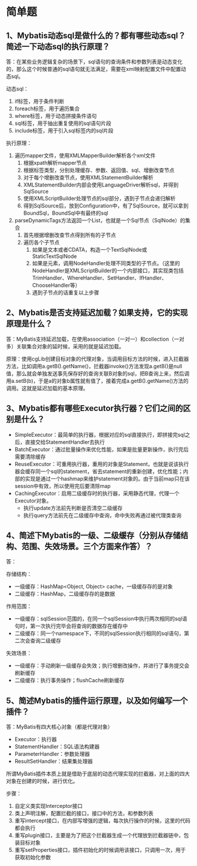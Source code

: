 # 简单题
## 1、Mybatis动态sql是做什么的？都有哪些动态sql？简述一下动态sql的执行原理？

答：在某些业务逻辑复杂的场景下，sql语句的查询条件和参数列表是动态变化的，那么这个时候普通的sql语句就无法满足，需要在xml映射配置文件中配置动态sql。



动态sql：

1. if标签，用于条件判断
2. foreach标签，用于遍历集合
3. where标签，用于动态拼接条件语句
4. sql标签，用于抽出重复使用的sql语句片段
5. include标签，用于引入sql标签内的sql片段



执行原理：

1. 遍历mapper文件，使用XMLMapperBuilder解析各个xml文件
   1. 根据xpath解析mapper节点
   2. 根据标签类型，分别处理缓存、参数、返回值、sql、增删改查节点
   3. 对于每个增删改查节点，使用XMLStatementBuilder解析
   4. XMLStatementBuilder内部会使用LanguageDriver解析sql，并得到SqlSource
   5. 使用XMLScriptBuilder处理节点的sql部分，遇到子节点会递归解析
   6. 得到SqlSource后，放到Configuration中，有了SqlSource，就可以拿到BoundSql，BoundSql中有最终的sql
2. parseDynamicTags方法返回一个List，也就是一个Sql节点（SqlNode）的集合
   1. 首先根据增删改查节点得到所有的子节点
   2. 遍历各个子节点
      1. 如果是文本或者CDATA，构造一个TextSqlNode或StaticTextSqlNode
      2. 如果是元素，调用NodeHandler处理不同类型的子节点。（这里的NodeHandler是XMLScriptBuilder的一个内部接口，其实现类包括TrimHandler、WhereHandler、SetHandler、IfHandler、ChooseHandler等）
      3. 遇到子节点的话重复以上步骤

## 2、Mybatis是否支持延迟加载？如果支持，它的实现原理是什么？

答：MyBatis支持延迟加载，在使用association（一对一）和collection（一对多）关联集合对象的延时候，采用的就是延迟加载。



原理：使用cgLib创建目标对象的代理对象，当调用目标方法的时候，进入拦截器方法，比如调用a.getB().getName()，拦截器invoke()方法发现a.getB()是null值，那么就会单独发送事先保存好的查询关联B对象的sql，把B查询上来，然后调用a.setB(b)，于是a的对象b属性就有值了，接着完成a.getB().getName()方法的调用。这就是延迟加载的基本原理。

## 3、Mybatis都有哪些Executor执行器？它们之间的区别是什么？

* SimpleExecutor：最简单的执行器，根据对应的sql直接执行，即拼接完sql之后，直接交给StatementHandler去执行
* BatchExecutor：通过批量操作来优化性能，如果是批量更新操作，执行完后需要清除缓存
* ReuseExecutor：可重用执行器，重用的对象是Statement，也就是说该执行器会缓存同一个sql的statement，省去statement的重新创建，优化性能；内部的实现是通过一个hashmap来维护statement对象的。由于当前map只在该session中有效，所以使用完后要清除map
* CachingExecutor：启用二级缓存时的执行器，采用静态代理，代理一个Executor对象。
  * 执行update方法前先判断是否清空二级缓存
  * 执行query方法前先在二级缓存中查询，命中失败再通过被代理类查询

## 4、简述下Mybatis的一级、二级缓存（分别从存储结构、范围、失效场景。三个方面来作答）？

答：

存储结构：

* 一级缓存：HashMap<Object, Object> cache，一级缓存存的是对象
* 二级缓存：HashMap，二级缓存存的是数据

作用范围：

* 一级缓存：sqlSession范围的，在同一个sqlSession中执行两次相同的sql语句时，第一次执行完毕会将查询的数据存在缓存中
* 二级缓存：同一个namespace下，不同的sqlSession执行相同的sql语句，第二次会查询二级缓存

失效场景：

* 一级缓存：手动刷新一级缓存会失效；执行增删改操作，并进行了事务提交会刷新缓存
* 二级缓存：执行事务操作；flushCache刷新缓存

## 5、简述Mybatis的插件运行原理，以及如何编写一个插件？

答：MyBatis有四大核心对象（都是代理对象）

* Executor：执行器
* StatementHandler：SQL语法构建器
* ParameterHandler：参数处理器
* ResultSetHandler：结果集处理器

所谓MyBatis插件本质上就是借助于底层的动态代理实现的拦截器，对上面的四大对象在创建的时候，进行优化。

步骤：

1. 自定义类实现Interceptor接口
2. 类上声明注解，配置拦截的接口，接口中的方法，和参数列表
3. 重写intercept接口，在内部写增强的逻辑，每次执行操作的时候，这里的代码都会执行
4. 重写plugin接口，主要是为了把这个拦截器生成一个代理放到拦截器链中，包装目标对象
5. 重写setProperties接口，插件初始化的时候调用该接口，只调用一次，用于获取初始化参数